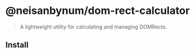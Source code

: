 # @neisanbynum/dom-rect-calculator
> A lightweight utility for calculating and managing DOMRects.

## Install


